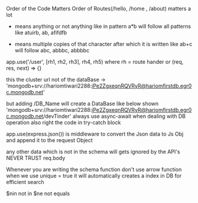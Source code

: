 Order of the Code Matters
Order of Routes(/hello, /home , /about) matters a lot
* means anything or not anything like in pattern a*b will follow all patterns like atuirb, ab, afifdfb
+ means multiple copies of that character after which it is written like ab+c will follow abc, abbbc, abbbbc 


app.use('/user', [rh1, rh2, rh3], rh4, rh5) where rh = route hander or (req, res, next) => {}

this the cluster url not of the dataBase -> 'mongodb+srv://hariomtiwari2288:iPe2ZgxeqnRQVRyR@hariomfirstdb.egr0c.mongodb.net'

but adding /DB_Name will create a DataBase like below shown
'mongodb+srv://hariomtiwari2288:iPe2ZgxeqnRQVRyR@hariomfirstdb.egr0c.mongodb.net/devTinder'
always use async-await when dealing with DB operation also right the code in try-catch block

app.use(express.json()) is middleware to convert the Json data to Js Obj and append it to the request Object

any other data which is not in the schema will gets ignored by the API's
NEVER TRUST req.body

Whenever you are writing the schema function don't use arrow function 
when we use unique = true it will automatically creates a index in DB for efficient search

$nin not in 
$ne not equals

